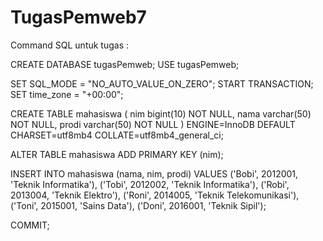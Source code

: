 # TugasPemweb7

Command SQL untuk tugas :

CREATE DATABASE tugasPemweb;
USE tugasPemweb;

SET SQL_MODE = "NO_AUTO_VALUE_ON_ZERO";
START TRANSACTION;
SET time_zone = "+00:00";

CREATE TABLE mahasiswa (
  nim bigint(10) NOT NULL,
  nama varchar(50) NOT NULL,
  prodi varchar(50) NOT NULL
) ENGINE=InnoDB DEFAULT CHARSET=utf8mb4 COLLATE=utf8mb4_general_ci;

ALTER TABLE mahasiswa
  ADD PRIMARY KEY (nim);

INSERT INTO mahasiswa (nama, nim, prodi)
VALUES ('Bobi', 2012001, 'Teknik Informatika'),
('Tobi', 2012002, 'Teknik Informatika'),
('Robi', 2013004, 'Teknik Elektro'),
('Roni', 2014005, 'Teknik Telekomunikasi'),
('Toni', 2015001, 'Sains Data'),
('Doni', 2016001, 'Teknik Sipil');

COMMIT;


